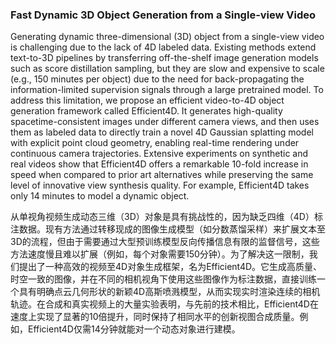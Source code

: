 ### Fast Dynamic 3D Object Generation from a Single-view Video

Generating dynamic three-dimensional (3D) object from a single-view video is challenging due to the lack of 4D labeled data. Existing methods extend text-to-3D pipelines by transferring off-the-shelf image generation models such as score distillation sampling, but they are slow and expensive to scale (e.g., 150 minutes per object) due to the need for back-propagating the information-limited supervision signals through a large pretrained model. To address this limitation, we propose an efficient video-to-4D object generation framework called Efficient4D. It generates high-quality spacetime-consistent images under different camera views, and then uses them as labeled data to directly train a novel 4D Gaussian splatting model with explicit point cloud geometry, enabling real-time rendering under continuous camera trajectories. Extensive experiments on synthetic and real videos show that Efficient4D offers a remarkable 10-fold increase in speed when compared to prior art alternatives while preserving the same level of innovative view synthesis quality. For example, Efficient4D takes only 14 minutes to model a dynamic object.

从单视角视频生成动态三维（3D）对象是具有挑战性的，因为缺乏四维（4D）标注数据。现有方法通过转移现成的图像生成模型（如分数蒸馏采样）来扩展文本至3D的流程，但由于需要通过大型预训练模型反向传播信息有限的监督信号，这些方法速度慢且难以扩展（例如，每个对象需要150分钟）。为了解决这一限制，我们提出了一种高效的视频至4D对象生成框架，名为Efficient4D。它生成高质量、时空一致的图像，并在不同的相机视角下使用这些图像作为标注数据，直接训练一个具有明确点云几何形状的新颖4D高斯喷溅模型，从而实现实时渲染连续的相机轨迹。在合成和真实视频上的大量实验表明，与先前的技术相比，Efficient4D在速度上实现了显著的10倍提升，同时保持了相同水平的创新视图合成质量。例如，Efficient4D仅需14分钟就能对一个动态对象进行建模。
